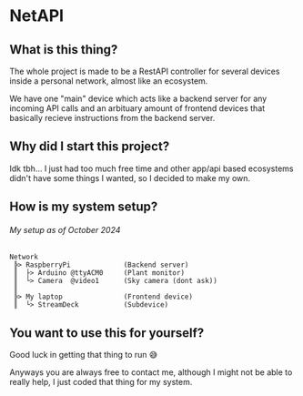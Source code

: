 # NetAPI

## What is this thing?

The whole project is made to be a RestAPI controller for several devices inside a personal network, almost like an ecosystem.

We have one "main" device which acts like a backend server for any incoming API calls and an arbituary amount of frontend devices that basically recieve instructions from the backend server.

## Why did I start this project?

Idk tbh... I just had too much free time and other app/api based ecosystems didn't have some things I wanted, so I decided to make my own.

## How is my system setup?

###### My setup as of _October 2024_

```text
Network
 ╠> RaspberryPi             (Backend server)
 ║  ├> Arduino @ttyACM0     (Plant monitor)
 ║  └> Camera  @video1      (Sky camera (dont ask))
 ║
 ╠> My laptop               (Frontend device)
 ║  └> StreamDeck           (Subdevice)
```

## You want to use this for yourself?

Good luck in getting that thing to run 😅

Anyways you are always free to contact me, although I might not be able to really help, I just coded that thing for my system.
